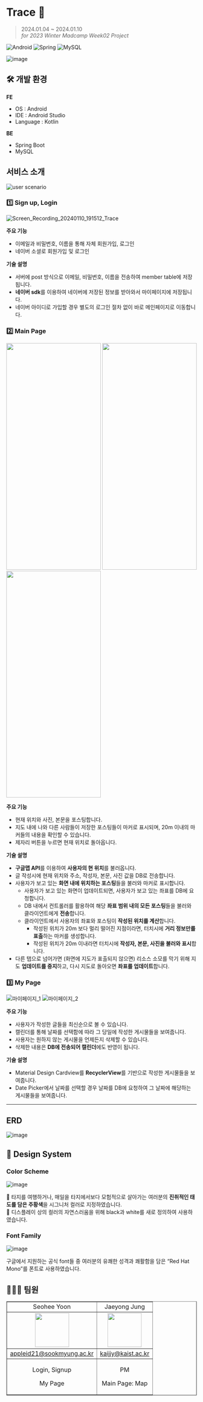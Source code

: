 # Trace 🐾
> 2024.01.04 ~ 2024.01.10 <br />
*for 2023 Winter Madcamp Week02 Project* <br/>
<p>
  <img alt="Android" src="https://img.shields.io/badge/Android-3DDC84.svg?&style=for-the badge&logo=Android&logoColor=white"/>
  <img alt="Spring" src="https://img.shields.io/badge/Spring-6DB33F.svg?&style=for-the badge&logo=Spring&logoColor=white"/>
  <img alt="MySQL" src="https://img.shields.io/badge/MySQL-4479A1.svg?&style=for-the badge&logo=MySQL&logoColor=white"/>
</p>

![image](https://github.com/seohee0925/Trace_Android/assets/102652293/05498026-d2fd-49e7-b95b-fdcf84d2edbe)

## 🛠️ 개발 환경
**FE**
- OS : Android
- IDE : Android Studio
- Language : Kotlin

**BE**
- Spring Boot
- MySQL
## 서비스 소개
![user scenario](https://github.com/seohee0925/Trace_Android/assets/102652293/37046df3-9bdf-4dae-ba52-ab888fab9d0e)

### 1️⃣ Sign up, Login
![Screen_Recording_20240110_191512_Trace](https://github.com/seohee0925/Trace_Android/assets/102652293/9bf3538c-1854-4f68-a725-6918fc7e2784) <br/>

**주요 기능**
- 이메일과 비밀번호, 이름을 통해 자체 회원가입, 로그인
- 네이버 소셜로 회원가입 및 로그인

**기술 설명**
- 서버에 post 방식으로 이메일, 비밀번호, 이름을 전송하여 member table에 저장됩니다.
- **네이버 sdk**를 이용하여 네이버에 저장된 정보를 받아와서 마이페이지에 저장됩니다.
- 네이버 아이디로 가입할 경우 별도의 로그인 절차 없이 바로 메인페이지로 이동합니다.

### 2️⃣ Main Page
<img src="https://github.com/seohee0925/Trace_Android/assets/102652293/efb8fef2-3caf-44a4-989c-44f956ac501c" width="250" height="600" />
<img src="https://github.com/seohee0925/Trace_Android/assets/102652293/7746edef-2d4c-4d3b-9c4a-f5c245e8d190" width="250" height="600" />
<img src="https://github.com/seohee0925/Trace_Android/assets/102652293/2f6c6988-6a79-41a6-8de3-c23067c2bb3c" width="250" height="600" />


**주요 기능**
- 현재 위치와 사진, 본문을 포스팅합니다.
- 지도 내에 나와 다른 사람들이 저장한 포스팅들이 마커로 표시되며,
20m 이내의 마커들의 내용을 확인할 수 있습니다.
- 제자리 버튼을 누르면 현재 위치로 돌아옵니다.

**기술 설명**
- **구글맵 API**를 이용하여 **사용자의 현 위치**를 불러옵니다.
- 글 작성시에 현재 위치와 주소, 작성자, 본문, 사진 값을 DB로 전송합니다.
- 사용자가 보고 있는 **화면 내에 위치하는 포스팅**들을 불러와 마커로 표시합니다.
    - 사용자가 보고 있는 화면이 업데이트되면, 사용자가 보고 있는 좌표를 DB에 요청합니다.
    - DB 내에서 컨트롤러를 활용하여 해당 **좌표 범위 내의 모든 포스팅**들을 불러와 클라이언트에게 **전송**합니다.
    - 클라이언트에서 사용자의 좌표와 포스팅이 **작성된 위치를 계산**합니다.
        - 작성된 위치가 20m 보다 멀리 떨어진 지점이라면, 터치시에 **거리 정보만를 표출**하는 마커를 생성합니다.
        - 작성된 위치가 20m 이내라면 터치시에 **작성자, 본문, 사진을 불러와 표시**합니다.
- 다른 탭으로 넘어가면 (화면에 지도가 표출되지 않으면) 리소스 소모를 막기 위해 지도 **업데이트를 중지**하고, 다시 지도로 돌아오면 **좌표를 업데이트**합니다.

### 3️⃣ My Page
![마이페이지_1](https://github.com/seohee0925/Trace_Android/assets/102652293/a62d0fab-5410-4379-8c3d-0c6123ba0e39)
![마이페이지_2](https://github.com/seohee0925/Trace_Android/assets/102652293/9a82b797-4aa5-43ba-ad01-dde030603206)


**주요 기능**
- 사용자가 작성한 글들을 최신순으로 볼 수 있습니다.
- 캘린더를 통해 날짜를 선택함에 따라 그 당일에 작성한 게시물들을 보여줍니다.
- 사용자는 원하지 않는 게시물을 언제든지 삭제할 수 있습니다.
- 삭제한 내용은 **DB에 전송되어 캘린더**에도 반영이 됩니다.

**기술 설명**
- Material Design Cardview를 **RecyclerView**를 기반으로 작성한 게시물들을 보여줍니다.
- Date Picker에서 날짜를 선택할 경우 날짜를 DB에 요청하여 그 날짜에 해당하는 게시물들을 보여줍니다.
---
## ERD
![image](https://github.com/seohee0925/Trace_Android/assets/102652293/44a69c9b-2653-4d52-a37b-5907ad4676ba)


## 🎨 Design System
### Color Scheme
![image](https://github.com/seohee0925/Trace_Android/assets/102652293/ce9c4dc5-f1ed-4eb8-8f57-704f860ca570)

🧭 타지를 여행하거나, 매일을 타지에서보다 모험적으로 살아가는 여러분의 **진취적인 태도를 담은 주황색**을 시그니처 컬러로 지정하였습니다. <br/>
🎨 디스플레이 상의 컬러의 자연스러움을 위해 black과 white를 새로 정의하여 사용하였습니다. 
### Font Family
![image](https://github.com/seohee0925/Trace_Android/assets/102652293/9fc05a52-eecd-4f61-af0c-057274420338)

구글에서 지원하는 공식 font들 중 여러분의 유쾌한 성격과 쾌활함을 담은 “Red Hat Mono”를 폰트로 사용하였습니다.
## 🧑‍🤝‍🧑 팀원
<table border="" cellspacing="0" cellpadding="0" width="100%">
 <tr width="100%">
  <td align="center">Seohee Yoon</a></td>
  <td align="center">Jaeyong Jung</a></td>
 </tr>
 <tr>
  <td  align="center"><a href="mailto:appleid21@sookmyung.ac.kr"><img src="https://github.com/cbg7144/Gardener/assets/102652293/4607f870-f17f-4b55-993f-e7d4700131e0" border="0" width="90px"></a></td>
  <td  align="center"><a href="mailto:kaijjy@kaist.ac.kr"><img src="https://github.com/seohee0925/Trace_Android/assets/102652293/82b3c744-40f6-45a7-a095-11402c3579684" border="0" width="90px"></a></td>
 </tr>
 <tr width="100%">
  <td  align="center"><a href="mailto:appleid21@sookmyung.ac.kr">appleid21@sookmyung.ac.kr</a></td>
  <td  align="center"><a href="mailto:kaijjy@kaist.ac.kr">kaijjy@kaist.ac.kr</a></td>
 </tr>
 <tr width="100%">
       <td  align="center"><p>Login, Signup</p><p>My Page</p></td>
       <td  align="center"><p>PM</p><p>Main Page: Map</p></td>
     </tr>
  </table>
